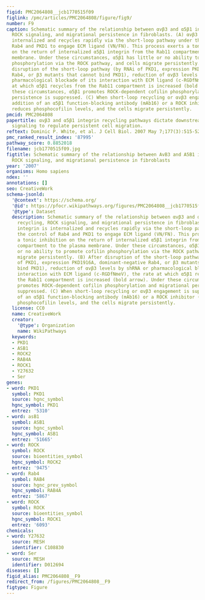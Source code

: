 ```yaml
---
figid: PMC2064808__jcb1770515f09
figlink: /pmc/articles/PMC2064808/figure/fig9/
number: F9
caption: Schematic summary of the relationship between αvβ3 and α5β1 integrin recycling,
  ROCK signaling, and migrational persistence in fibroblasts. (A) αvβ3 integrin is
  internalized and recycles rapidly via the short-loop pathway under the control of
  Rab4 and PKD1 to engage ECM ligand (VN/FN). This process exerts a tonic inhibition
  on the return of internalized α5β1 integrin from the Rab11 compartment to the plasma
  membrane. Under these circumstances, α5β1 has little or no ability to promote cofilin
  phosphorylation via the ROCK pathway, and cells migrate persistently. (B) After
  disruption of the short-loop pathway (by RNAi of PKD1, expression PKD1916A, dominant-negative
  Rab4, or β3 mutants that cannot bind PKD1), reduction of αvβ3 levels by shRNA or
  pharmacological blockade of its interaction with ECM ligand (c-RGDfNmeV), the rate
  at which α5β1 recycles from the Rab11 compartment is increased (bold arrow). Under
  these circumstances, α5β1 promotes ROCK-dependent cofilin phosphorylation and migrational
  persistence is suppressed. (C) When short-loop recycling or αvβ3 engagement is suppressed,
  addition of an α5β1 function-blocking antibody (mAb16) or a ROCK inhibitor (Y27632)
  reduces phosphocofilin levels, and the cells migrate persistently.
pmcid: PMC2064808
papertitle: αvβ3 and α5β1 integrin recycling pathways dictate downstream Rho kinase
  signaling to regulate persistent cell migration.
reftext: Dominic P. White, et al. J Cell Biol. 2007 May 7;177(3):515-525.
pmc_ranked_result_index: '87995'
pathway_score: 0.8852018
filename: jcb1770515f09.jpg
figtitle: Schematic summary of the relationship between AvB3 and A5B1 integrin recycling,
  ROCK signaling, and migrational persistence in fibroblasts
year: '2007'
organisms: Homo sapiens
ndex: ''
annotations: []
seo: CreativeWork
schema-jsonld:
  '@context': https://schema.org/
  '@id': https://pfocr.wikipathways.org/figures/PMC2064808__jcb1770515f09.html
  '@type': Dataset
  description: Schematic summary of the relationship between αvβ3 and α5β1 integrin
    recycling, ROCK signaling, and migrational persistence in fibroblasts. (A) αvβ3
    integrin is internalized and recycles rapidly via the short-loop pathway under
    the control of Rab4 and PKD1 to engage ECM ligand (VN/FN). This process exerts
    a tonic inhibition on the return of internalized α5β1 integrin from the Rab11
    compartment to the plasma membrane. Under these circumstances, α5β1 has little
    or no ability to promote cofilin phosphorylation via the ROCK pathway, and cells
    migrate persistently. (B) After disruption of the short-loop pathway (by RNAi
    of PKD1, expression PKD1916A, dominant-negative Rab4, or β3 mutants that cannot
    bind PKD1), reduction of αvβ3 levels by shRNA or pharmacological blockade of its
    interaction with ECM ligand (c-RGDfNmeV), the rate at which α5β1 recycles from
    the Rab11 compartment is increased (bold arrow). Under these circumstances, α5β1
    promotes ROCK-dependent cofilin phosphorylation and migrational persistence is
    suppressed. (C) When short-loop recycling or αvβ3 engagement is suppressed, addition
    of an α5β1 function-blocking antibody (mAb16) or a ROCK inhibitor (Y27632) reduces
    phosphocofilin levels, and the cells migrate persistently.
  license: CC0
  name: CreativeWork
  creator:
    '@type': Organization
    name: WikiPathways
  keywords:
  - PKD1
  - ASB1
  - ROCK2
  - RAB4A
  - ROCK1
  - Y27632
  - Ser
genes:
- word: PKD1
  symbol: PKD1
  source: hgnc_symbol
  hgnc_symbol: PKD1
  entrez: '5310'
- word: asB1
  symbol: ASB1
  source: hgnc_symbol
  hgnc_symbol: ASB1
  entrez: '51665'
- word: ROCK
  symbol: ROCK
  source: bioentities_symbol
  hgnc_symbol: ROCK2
  entrez: '9475'
- word: Rab4
  symbol: RAB4
  source: hgnc_prev_symbol
  hgnc_symbol: RAB4A
  entrez: '5867'
- word: ROCK
  symbol: ROCK
  source: bioentities_symbol
  hgnc_symbol: ROCK1
  entrez: '6093'
chemicals:
- word: Y27632
  source: MESH
  identifier: C108830
- word: Ser
  source: MESH
  identifier: D012694
diseases: []
figid_alias: PMC2064808__F9
redirect_from: /figures/PMC2064808__F9
figtype: Figure
---
```

